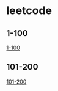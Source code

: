 # leetcode
## 1-100
[1-100](https://github.com/humwawe/leetcode/blob/master/1-100.md)
## 101-200
[101-200](https://github.com/humwawe/leetcode/blob/master/101-200.md)
